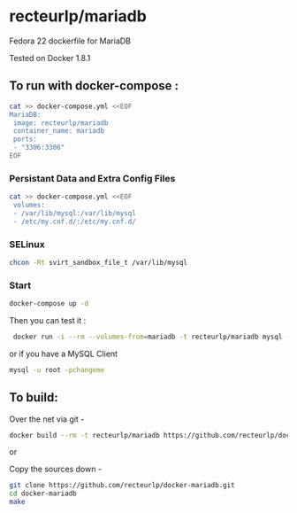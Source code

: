 recteurlp/mariadb
=================

Fedora 22 dockerfile for MariaDB

Tested on Docker 1.8.1

## To run with docker-compose :

```bash
cat >> docker-compose.yml <<EOF
MariaDB:
 image: recteurlp/mariadb
 container_name: mariadb
 ports:
 - "3306:3306"
EOF
```

### Persistant Data and Extra Config Files

```bash
cat >> docker-compose.yml <<EOF
 volumes:
 - /var/lib/mysql:/var/lib/mysql
 - /etc/my.cnf.d/:/etc/my.cnf.d/
```

### SELinux

```bash
chcon -Rt svirt_sandbox_file_t /var/lib/mysql
```

### Start

```bash
docker-compose up -d
```

Then you can test it :

```bash
 docker run -i --rm --volumes-from=mariadb -t recteurlp/mariadb mysql -u root -pchangeme
```

or if you have a MySQL Client

```bash
mysql -u root -pchangeme
```

## To build:

Over the net via git -

```bash
docker build --rm -t recteurlp/mariadb https://github.com/recteurlp/docker-mariadb.git
```

or

Copy the sources down -

```bash
git clone https://github.com/recteurlp/docker-mariadb.git
cd docker-mariadb
make
```